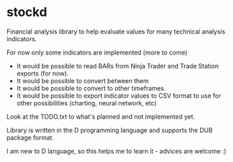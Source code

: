 stockd
======

Financial analysis library to help evaluate values for many technical analysis indicators.

For now only some indicators are implemented (more to come)

- It would be possible to read BARs from Ninja Trader and Trade Station exports (for now).
- It would be possible to convert between them
- It would be possible to convert to other timeframes
- It would be possible to export indicator values to CSV format to use for other possibilities (charting, neural network, etc)

Look at the TODO.txt to what's planned and not implemented yet.


Library is written in the D programming language and supports the DUB package format.

I am new to D language, so this helps me to learn it - advices are welcome :)